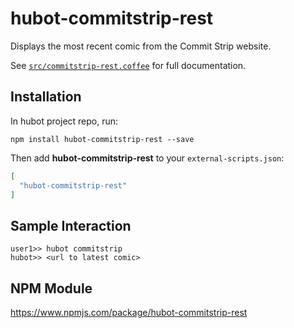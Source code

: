 # hubot-commitstrip-rest

Displays the most recent comic from the Commit Strip website.

See [`src/commitstrip-rest.coffee`](src/commitstrip-rest.coffee) for full documentation.

## Installation

In hubot project repo, run:

`npm install hubot-commitstrip-rest --save`

Then add **hubot-commitstrip-rest** to your `external-scripts.json`:

```json
[
  "hubot-commitstrip-rest"
]
```

## Sample Interaction

```
user1>> hubot commitstrip
hubot>> <url to latest comic>
```

## NPM Module

https://www.npmjs.com/package/hubot-commitstrip-rest
